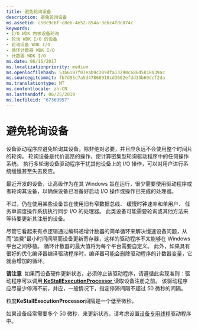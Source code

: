 ```yaml
---
title: 避免轮询设备
description: 避免轮询设备
ms.assetid: c50c9c6f-c8eb-4e52-854a-3ebc4fdc874c
keywords:
- I/O WDK 内核设备轮询
- 轮询 WDK I/O 的设备
- 轮询设备 WDK I/O
- 循环计数器 WDK I/O
- 计数器 WDK I/O
ms.date: 06/16/2017
ms.localizationpriority: medium
ms.openlocfilehash: 53b6197f07eab9c309dfa13290c686d5818039ac
ms.sourcegitcommit: fb7d95c7a5d47860918cd3602efdd33b69dcf2da
ms.translationtype: MT
ms.contentlocale: zh-CN
ms.lasthandoff: 06/25/2019
ms.locfileid: "67369957"
---
```

# <a name="avoid-polling-devices"></a>避免轮询设备





设备驱动程序应避免轮询其设备，除非绝对必要，并且应永远不会使用整个时间片的轮询。 轮询设备是代价高昂的操作，使计算密集型轮询驱动程序中的任何操作系统。 执行多轮询设备驱动程序干扰其他设备上的 I/O 操作，可以对用户进行系统缓慢甚至失去反应。

最近开发的设备，让高级作为在其 Windows 旨在运行，很少需要使用驱动程序或者轮询其设备，以确保设备已准备好启动 I/O 操作或操作已完成的处理器。

不过，仍在使用某些设备旨在使用旧有窄数据总线、 缓慢时钟速率和单用户、 任务单调度操作系统执行同步 I/O 的处理器。 此类设备可能需要轮询或其他方法来等待要更新其注册的设备。

尽管它看起来有点逻辑通过编码递增计数器的简单循环来解决慢速设备问题，从而"浪费"最小时间间隔而设备更新寄存器，这样的驱动程序不太能够在 Windows 平台之间移植。 循环计数器的最大值将为每个平台需要自定义。 此外，如果具有很好的优化编译器编译驱动程序时，编译器可能会删除驱动程序的计数器变量，它就会增加的循环。

**请注意**  如果而设备硬件更新状态，必须停止该驱动程序，请遵循此实现准则：驱动程序可以调用[ **KeStallExecutionProcessor** ](https://docs.microsoft.com/windows-hardware/drivers/ddi/content/ntifs/nf-ntifs-kestallexecutionprocessor)读取设备注册之前。 该驱动程序应尽量少停滞不前，并应，一般情况下，指定停滞间隔不超过 50 微秒的间隔。

粒度**KeStallExecutionProcessor**间隔是一个低至微秒。

如果设备经常需要多个 50 微秒，来更新状态，请考虑设置[设备专用线程](device-dedicated-threads.md)驱动程序中。

 

 

 




